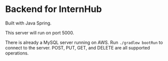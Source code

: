 # Backend for InternHub
Built with Java Spring.

This server will run on port 5000.

There is already a MySQL server running on AWS.
Run `./gradlew bootRun` to connect to the server.
POST, PUT, GET, and DELETE are all supported operations.
